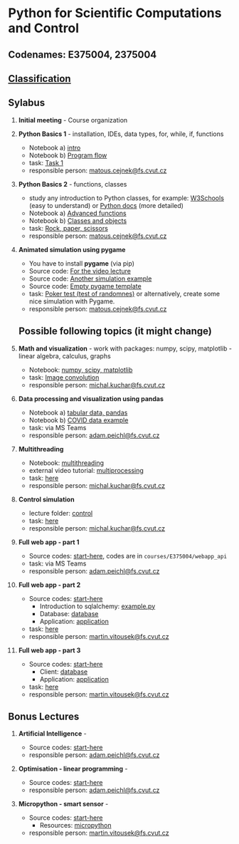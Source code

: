 # Python for Scientific Computations and Control 
## Codenames: E375004, 2375004

## [Classification](courses/classification.md)

## Sylabus

1. **Initial meeting** - Course organization 

1. **Python Basics 1** - installation, IDEs, data types, for, while, if, functions

   - Notebook a) [intro](courses/intro.md)
   - Notebook b) [Program flow](courses/E375004/python_basics_1/basics_01.ipynb)
   - task: [Task 1](tasks/EN_Ceasar_cipher_encryption.ipynb)
   - responsible person: matous.cejnek@fs.cvut.cz
   
1. **Python Basics 2** - functions, classes

   - study any introduction to Python classes, for example: [W3Schools](https://www.w3schools.com/python/python_classes.asp) (easy to understand) or [Python docs](https://docs.python.org/3/tutorial/classes.html) (more detailed)
   - Notebook a) [Advanced functions](courses/E375004/python_basics_2/basics_02a.ipynb)
   - Notebook b) [Classes and objects](courses/E375004/python_basics_2/basics_02b.ipynb)
   - task: [Rock, paper, scissors](tasks/rock_paper_scissors)
   - responsible person: matous.cejnek@fs.cvut.cz

1. **Animated simulation using pygame**

   - You have to install **pygame** (via pip)
   - Source code: [For the video lecture](courses/E375004/pygame/langtons_ant.py)
   - Source code: [Another simulation example](courses/E375004/pygame/pygame_bouncy_balls.py)   
   - Source code: [Empty pygame template](courses/E375004/pygame/pygame_empty_draft.py)
   - task: [Poker test (test of randomnes)](tasks/EN_poker_test.ipynb) or alternatively, create some nice simulation with Pygame.
   - responsible person: matous.cejnek@fs.cvut.cz

    ## Possible following topics (it might change)

1. **Math and visualization** - work with packages: numpy, scipy, matplotlib - linear algebra, calculus, graphs 

   - Notebook: [numpy, scipy, matplotlib](courses/E375004/numpy_matplotlib/numpy_matplotlib.ipynb)
   - task: [Image convolution](tasks/convolution/EN_numpy_convolution_filter.ipynb)
   - responsible person: michal.kuchar@fs.cvut.cz

1. **Data processing and visualization using pandas**

   - Notebook a) [tabular data, pandas](courses/E375004/data_pandas/basics_01.ipynb)
   - Notebook b) [COVID data example](courses/E375004/data_pandas/basics_02.ipynb)
   - task: via MS Teams
   - responsible person: adam.peichl@fs.cvut.cz



1. **Multithreading** 

   - Notebook: [multithreading](courses/E375004/multithreading/multithreading.ipynb)
   - external video tutorial: [multiprocessing](https://youtu.be/fKl2JW_qrso)
   - task: [here](tasks/multithreading/multithreading.ipynb)
   - responsible person: michal.kuchar@fs.cvut.cz

1. **Control simulation** 

   - lecture folder: [control](courses/E375004/control)
   - task: [here](tasks/controller/controller.ipynb)
   - responsible person: michal.kuchar@fs.cvut.cz

1. **Full web app - part 1** 

   - Source codes: [start-here](courses/E375004/webapp_api/README.md), codes
        are in `courses/E375004/webapp_api`
   - task: via MS Teams
   - responsible person: adam.peichl@fs.cvut.cz

1. **Full web app - part 2** 

   - Source codes: [start-here](courses/E375004/webapp_database/README.md)
     - Introduction to sqlalchemy: [example.py](courses/E375004/webapp_database/sqlalchemy_introduction/example.md)
     - Database: [database](courses/E375004/webapp_database/database)
     - Application: [application](courses/E375004/webapp_database)
   - task: [here](tasks/webapp_database/README.md) 
   - responsible person: martin.vitousek@fs.cvut.cz

1. **Full web app - part 3** 

   - Source codes: [start-here](courses/E375004/webapp_webcli/README.md)
     - Client: [database](courses/E375004/webapp_webcli/warehouse_app/client)
     - Application: [application](courses/E375004/webapp_webcli)
   - task: [here](tasks/webapp_webcli/README.md) 
   - responsible person: martin.vitousek@fs.cvut.cz

## Bonus Lectures

1. **Artificial Intelligence** - 

   - Source codes: [start-here](courses/E375004/ai_chapter1/ai_chapter1.md)
   - responsible person: adam.peichl@fs.cvut.cz

2. **Optimisation - linear programming** - 

   - Source codes: [start-here](courses/E375004/optimisation/cvxpy.md)
   - responsible person: adam.peichl@fs.cvut.cz

3. **Micropython - smart sensor** - 

   - Source codes: [start-here](courses/E375004/micropython_smart_sensor/README.md)
     - Resources: [micropython](courses/E375004/micropython_smart_sensor)
   - responsible person: martin.vitousek@fs.cvut.cz
